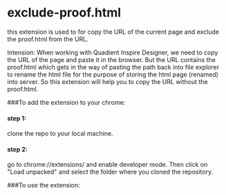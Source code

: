 # exclude-proof.html

this extension is used to for copy the URL of the current page and exclude the proof.html from the URL.

Intension:
When working with Quadient Inspire Designer, we need to copy the URL of the page and paste it in the browser. But the URL contains the proof.html which gets in the way of pasting the path back into file explorer to rename the html file for the purpose of storing the html page (renamed) into server.
So this extension will help you to copy the URL without the proof.html.

###To add the extension to your chrome:

#### step 1:

clone the repo to your local machine.

#### step 2:

go to chrome://extensions/ and enable developer mode. Then click on "Load unpacked" and select the folder where you cloned the repository.

###To use the extension:
